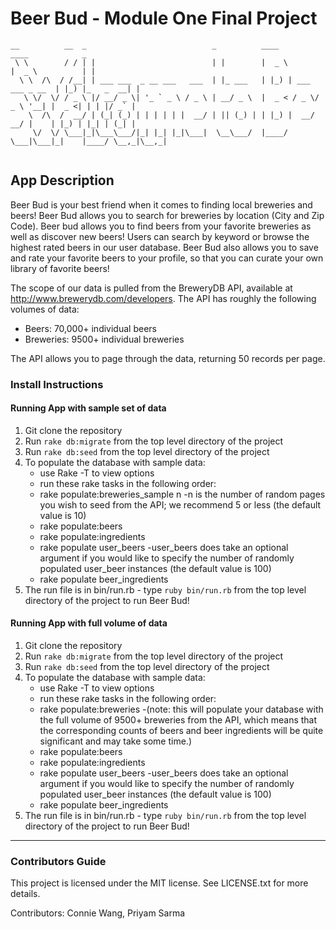 # Beer Bud - Module One Final Project
```
__          __  _                            _          ____                   ____            _ 
 \ \        / / | |                          | |        |  _ \                 |  _ \          | |
  \ \  /\  / /__| | ___ ___  _ __ ___   ___  | |_ ___   | |_) | ___  ___ _ __  | |_) |_   _  __| |
   \ \/  \/ / _ \ |/ __/ _ \| '_ ` _ \ / _ \ | __/ _ \  |  _ < / _ \/ _ \ '__| |  _ <| | | |/ _` |
    \  /\  /  __/ | (_| (_) | | | | | |  __/ | || (_) | | |_) |  __/  __/ |    | |_) | |_| | (_| |
     \/  \/ \___|_|\___\___/|_| |_| |_|\___|  \__\___/  |____/ \___|\___|_|    |____/ \__,_|\__,_|
                                                                                               
```

## App Description

Beer Bud is your best friend when it comes to finding local breweries and beers! Beer Bud allows you to search for breweries by location (City and Zip Code). Beer bud allows you to find beers from your favorite breweries as well as discover new beers! Users can search by keyword or browse the highest rated beers in our user database. Beer Bud also allows you to save and rate your favorite beers to your profile, so that you can curate your own library of favorite beers!

The scope of our data is pulled from the BreweryDB API, available at http://www.brewerydb.com/developers.
The API has roughly the following volumes of data:
  - Beers: 70,000+ individual beers
  - Breweries: 9500+ individual breweries

The API allows you to page through the data, returning 50 records per page. 

### Install Instructions

#### Running App with sample set of data
1. Git clone the repository
2. Run `rake db:migrate` from the top level directory of the project
3. Run `rake db:seed` from the top level directory of the project
4. To populate the database with sample data:
    - use Rake -T to view options
    - run these rake tasks in the following order:
    - rake populate:breweries_sample n
        -n is the number of random pages you wish to seed from the API; we recommend 5 or less (the default value is 10)
    - rake populate:beers
    - rake populate:ingredients
    - rake populate user_beers
        -user_beers does take an optional argument if you would like to specify the number of randomly populated user_beer instances (the default value is 100)
    - rake populate beer_ingredients
5. The run file is in bin/run.rb - type `ruby bin/run.rb` from the top level directory of the project to run Beer Bud!



#### Running App with full volume of data
  1. Git clone the repository
  2. Run `rake db:migrate` from the top level directory of the project
  3. Run `rake db:seed` from the top level directory of the project
  4. To populate the database with sample data:
      - use Rake -T to view options
      - run these rake tasks in the following order:
      - rake populate:breweries
          -(note: this will populate your database with the full volume of 9500+ breweries from the API, which means that the corresponding counts of beers and beer ingredients will be quite significant and may take some time.)
      - rake populate:beers
      - rake populate:ingredients
      - rake populate user_beers
          -user_beers does take an optional argument if you would like to specify the number of randomly populated user_beer instances (the default value is 100)
      - rake populate beer_ingredients
5. The run file is in bin/run.rb - type `ruby bin/run.rb` from the top level directory of the project to run Beer Bud!

---

### Contributors Guide
This project is licensed under the MIT license. See LICENSE.txt for more details.


Contributors: Connie Wang, Priyam Sarma
